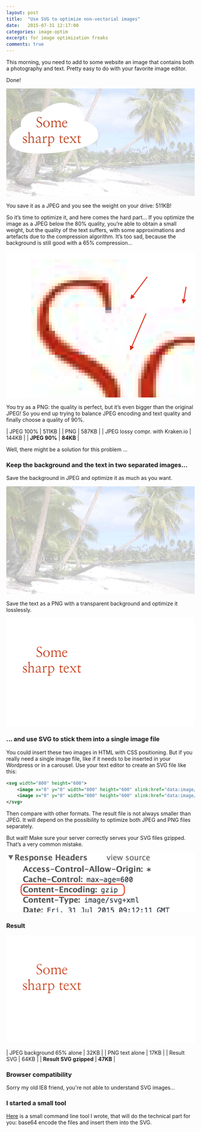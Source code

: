 ```yaml
---
layout: post
title:  "Use SVG to optimize non-vectorial images"
date:   2015-07-31 12:17:00
categories: image-optim
excerpt: for image optimization freaks
comments: true
---
```


This morning, you need to add to some website an image that contains both a photography and text. Pretty easy to do with your favorite image editor.

Done!

![Just created image](/assets/optimized-90.jpg)

You save it as a JPEG and you see the weight on your drive: 511KB!

So it’s time to optimize it, and here comes the hard part… If you optimize the image as a JPEG below the 80% quality, you’re able to obtain a small weight, but the quality of the text suffers, with some approximations and artefacts due to the compression algorithm. It’s too sad, because the background is still good with a 65% compression…

![JPEG encoding artefacts](/assets/not-so-sharp.png)

You try as a PNG: the quality is perfect, but it’s even bigger than the original JPEG! So you end up trying to balance JPEG encoding and text quality and finally choose a quality of 90%.


| JPEG 100%                        | 511KB    |
| PNG                              | 587KB    |
| JPEG lossy compr. with Kraken.io | 144KB    |
| **JPEG 90%**                     | **84KB** |


Well, there might be a solution for this problem ...


### Keep the background and the text in two separated images…

Save the background in JPEG and optimize it as much as you want.

![optimized background](/assets/background-65.jpg)

Save the text as a PNG with a transparent background and optimize it losslessly.

![optimized text](/assets/top.png)


### ... and use SVG to stick them into a single image file

You could insert these two images in HTML with CSS positioning. But if you really need a single image file, like if it needs to be inserted in your Wordpress or in a carousel. 
Use your text editor to create an SVG file like this:

```xml
<svg width="800" height="600">
    <image x="0" y="0" width="800" height="600" xlink:href="data:image/jpg;base64,{{base64-encoded-background}}" />
    <image x="0" y="0" width="800" height="600" xlink:href="data:image/png;base64,{{base64-encoded-top}}" />
</svg>
```

Then compare with other formats. The result file is not always smaller than JPEG. It will depend on the possibility to optimize both JPEG and PNG files separately.

But wait! Make sure your server correctly serves your SVG files gzipped. That’s a very common mistake.

![check gzip compression](/assets/gzip.png)


### Result

![result svg file](/assets/result.svg)

| JPEG background 65% alone        | 32KB     |
| PNG text alone                   | 17KB     |
| Result SVG                       | 64KB     |
| **Result SVG gzipped**           | **47KB** |


### Browser compatibility

Sorry my old IE8 friend, you're not able to understand SVG images...


### I started a small tool

[Here][svg-image-merge] is a small command line tool I wrote, that will do the technical part for you: base64 encode the files and insert them into the SVG.



[svg-image-merge]:      https://github.com/gmetais/svg-image-merge
